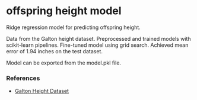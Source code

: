 # offspring height model
Ridge regression model for predicting offspring height.

Data from the Galton height dataset. Preprocessed and trained models with scikit-learn pipelines. Fine-tuned model using grid search. Achieved mean error of 1.94 inches on the test dataset.

Model can be exported from the model.pkl file.

### References
* [Galton Height Dataset](https://dataverse.harvard.edu/dataset.xhtml?persistentId=doi:10.7910/DVN/T0HSJ1)
